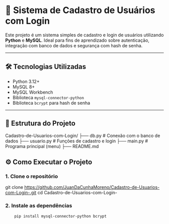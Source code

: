 # 🔐 Sistema de Cadastro de Usuários com Login

Este projeto é um sistema simples de cadastro e login de usuários utilizando **Python** e **MySQL**. Ideal para fins de aprendizado sobre autenticação, integração com banco de dados e segurança com hash de senha.

---

## 🛠️ Tecnologias Utilizadas

- Python 3.12+
- MySQL 8+
- MySQL Workbench
- Biblioteca `mysql-connector-python`
- Biblioteca `bcrypt` para hash de senha

---

## 📁 Estrutura do Projeto

Cadastro-de-Usuarios-com-Login/
├── db.py           # Conexão com o banco de dados
├── usuario.py      # Funções de cadastro e login
├── main.py         # Programa principal (menu)
├── README.md

## ⚙️ Como Executar o Projeto

### 1. Clone o repositório

git clone https://github.com/JuanDaCunhaMoreno/Cadastro-de-Usuarios-com-Login-.git
cd Cadastro-de-Usuarios-com-Login-

### 2. Instale as dependências

        pip install mysql-connector-python bcrypt
